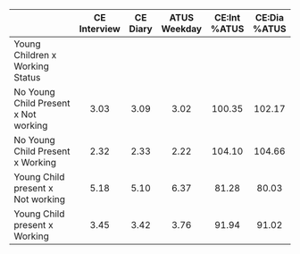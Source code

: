 
|                      | CE<br>Interview |  CE<br>Diary | ATUS<br>Weekday | CE:Int<br>%ATUS | CE:Dia<br>%ATUS |
| -------------------- | :----------: | :----------: | :----------: | :----------: | :----------: |
| Young Children x Working Status |              |              |              |              |              |
| No Young Child Present x Not working |         3.03 |         3.09 |         3.02 |       100.35 |       102.17 |
| No Young Child Present x Working |         2.32 |         2.33 |         2.22 |       104.10 |       104.66 |
| Young Child present x Not working |         5.18 |         5.10 |         6.37 |        81.28 |        80.03 |
| Young Child present x Working |         3.45 |         3.42 |         3.76 |        91.94 |        91.02 |

